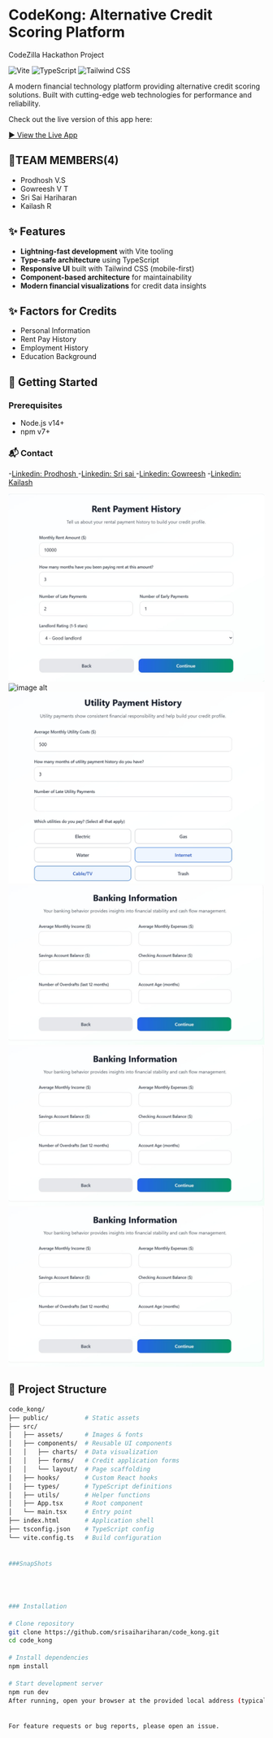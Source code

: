 # CodeKong: Alternative Credit Scoring Platform
CodeZilla Hackathon Project

![Vite](https://img.shields.io/badge/vite-%23646CFF.svg?style=for-the-badge&logo=vite&logoColor=white)
![TypeScript](https://img.shields.io/badge/typescript-%23007ACC.svg?style=for-the-badge&logo=typescript&logoColor=white)
![Tailwind CSS](https://img.shields.io/badge/tailwindcss-%2338B2AC.svg?style=for-the-badge&logo=tailwind-css&logoColor=white)

A modern financial technology platform providing alternative credit scoring solutions. Built with cutting-edge web technologies for performance and reliability.

Check out the live version of this app here:

[▶️ View the Live App](https://lovely-souffle-001385.netlify.app/)

## 👥TEAM MEMBERS(4)
- Prodhosh V.S
- Gowreesh V T
- Sri Sai Hariharan
- Kailash R

## ✨ Features

- **Lightning-fast development** with Vite tooling
- **Type-safe architecture** using TypeScript
- **Responsive UI** built with Tailwind CSS (mobile-first)
- **Component-based architecture** for maintainability
- **Modern financial visualizations** for credit data insights

## ✨ Factors for Credits
- Personal Information
- Rent Pay History
- Employment History
- Education Background

## 🚀 Getting Started

### Prerequisites
- Node.js v14+
- npm v7+


### 📬 Contact
-[Linkedin: Prodhosh ](www.linkedin.com/in/prodhoshvs)
-[Linkedin: Sri sai ](https://www.linkedin.com/in/srisai-hariharan-s-03979736a/)
-[Linkedin: Gowreesh](https://www.linkedin.com/in/gowreesh/)
-[Linkedin: Kailash](https://www.linkedin.com/in/helloooo/)

![image alt](https://github.com/srisaihariharan/code_kong/blob/main/WhatsApp%20Image%202025-08-08%20at%2009.00.58_b7fff31b.jpg?raw=true)
![image alt]([https://github.com/srisaihariharan/code_kong/blob/main/WhatsApp%20Image%202025-08-08%20at%2009.00.58_b7fff31b.jpg?raw=true](https://github.com/srisaihariharan/code_kong))
![image alt](https://github.com/srisaihariharan/code_kong/blob/main/WhatsApp%20Image%202025-08-08%20at%2007.28.44.jpeg?raw=true)
![image alt](https://github.com/srisaihariharan/code_kong/blob/main/WhatsApp%20Image%202025-08-08%20at%2007.29.10.jpeg?raw=true)
![image alt](https://github.com/srisaihariharan/code_kong/blob/main/WhatsApp%20Image%202025-08-08%20at%2007.29.10.jpeg?raw=true)
![image alt](https://github.com/srisaihariharan/code_kong/blob/main/WhatsApp%20Image%202025-08-08%20at%2007.29.10.jpeg?raw=true)


## 📁 Project Structure

```bash
code_kong/
├── public/          # Static assets
├── src/
│   ├── assets/      # Images & fonts
│   ├── components/  # Reusable UI components
│   │   ├── charts/  # Data visualization
│   │   ├── forms/   # Credit application forms
│   │   └── layout/  # Page scaffolding
│   ├── hooks/       # Custom React hooks
│   ├── types/       # TypeScript definitions
│   ├── utils/       # Helper functions
│   ├── App.tsx      # Root component
│   └── main.tsx     # Entry point
├── index.html       # Application shell
├── tsconfig.json    # TypeScript config
└── vite.config.ts   # Build configuration


###SnapShots




### Installation

# Clone repository
git clone https://github.com/srisaihariharan/code_kong.git
cd code_kong

# Install dependencies
npm install

# Start development server
npm run dev
After running, open your browser at the provided local address (typically http://localhost:5173).


For feature requests or bug reports, please open an issue.



